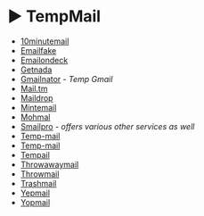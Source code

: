 # ► TempMail

* [10minutemail](https://www.10minutemail.com/)
* [Emailfake](https://www.emailfake.com/)
* [Emailondeck](https://www.emailondeck.com/)
* [Getnada](https://getnada.com/)
* [Gmailnator](https://gmailnator.com/) - *Temp Gmail*
* [Mail.tm](https://mail.tm/en/)
* [Maildrop](https://www.maildrop.cc/)
* [Mintemail](https://www.mintemail.com/)
* [Mohmal](https://www.mohmal.com/en)
* [Smailpro](https://www.smailpro.com/) - *offers various other services as well*
* [Temp-mail](https://temp-mail.io/en)
* [Temp-mail](https://www.temp-mail.org/)
* [Tempail](https://tempail.com/en/)
* [Throwawaymail](https://www.throwawaymail.com/en)
* [Throwmail](https://www.throwmail.cc/)
* [Trashmail](https://trashmail.com/)
* [Yepmail](https://yepmail.co/)
* [Yopmail](https://www.yopmail.com/)
